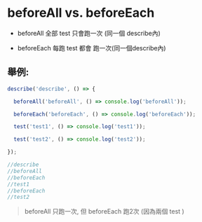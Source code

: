 
# beforeAll vs. beforeEach

- beforeAll 全部 test 只會跑一次 (同一個 describe內)

- beforeEach 每跑 test 都會 跑一次(同一個describe內)

## 舉例:

```js
describe('describe', () => {

  beforeAll('beforeAll', () => console.log('beforeAll'));

  beforeEach('beforeEach', () => console.log('beforeEach'));

  test('test1', () => console.log('test1'));

  test('test2', () => console.log('test2'));

});

//describe
//beforeAll
//beforeEach
//test1
//beforeEach
//test2

```

>  beforeAll 只跑一次, 但 beforeEach 跑2次 (因為兩個 test )
